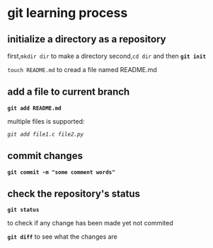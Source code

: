 # git learning process

## initialize a directory as a repository

first,`mkdir dir` to make a directory
second,`cd dir` and then **`git init`**

`touch README.md` to cread a file named README.md

## add a file to current branch

**`git add README.md`**

multiple files is supported:

*`git add file1.c file2.py`*
## commit changes

**`git commit -m "some comment words"`**

## check the repository's status

**`git status`**

to check if any change has been made yet not commited

**`git diff`** to see what the changes are